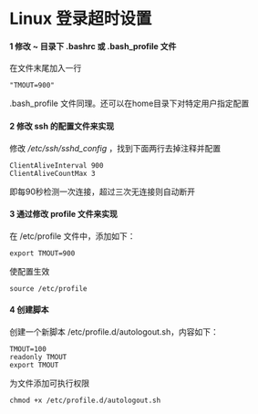 # Linux 登录超时设置

#### 1 修改 ~ 目录下 .bashrc 或 .bash_profile 文件

在文件末尾加入一行

```shell
"TMOUT=900"
```

.bash_profile 文件同理。还可以在home目录下对特定用户指定配置

#### 2 修改 ssh 的配置文件来实现

修改 */etc/ssh/sshd_config* ，找到下面两行去掉注释并配置

```shell
ClientAliveInterval 900
ClientAliveCountMax 3
```

即每90秒检测一次连接，超过三次无连接则自动断开

#### 3 通过修改 profile 文件来实现

在 /etc/profile 文件中，添加如下：

```shell
export TMOUT=900
```

使配置生效

```shell
source /etc/profile
```

#### 4 创建脚本

创建一个新脚本 /etc/profile.d/autologout.sh，内容如下：

```shell
TMOUT=100
readonly TMOUT
export TMOUT
```

为文件添加可执行权限

```shell
chmod +x /etc/profile.d/autologout.sh
```
